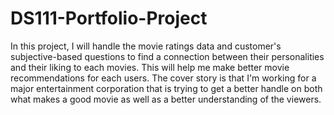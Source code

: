 # DS111-Portfolio-Project
In this project, I will handle the movie ratings data and customer's subjective-based questions to find a connection between their personalities and their liking to each movies. This will help me make better movie recommendations for each users. 
The cover story is that I'm working for a major entertainment corporation that is trying to get a better handle on both what makes a good movie as well as a better understanding of the viewers. 
